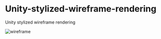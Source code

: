 # Unity-stylized-wireframe-rendering
Unity stylized wireframe rendering 

![wireframe](https://github.com/mxrhyx233/Unity-stylized-wireframe-rendering/blob/master/Assets/wireframe.png)
